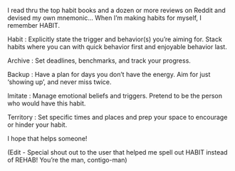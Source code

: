 I read thru the top habit books and a dozen or more reviews on Reddit and devised my own mnemonic... When I’m making habits for myself, I remember HABIT.

Habit : Explicitly state the trigger and behavior(s) you’re aiming for. Stack habits where you can with quick behavior first and enjoyable behavior last.

Archive : Set deadlines, benchmarks, and track your progress.

Backup : Have a plan for days you don’t have the energy. Aim for just ‘showing up’, and never miss twice.

Imitate : Manage emotional beliefs and triggers. Pretend to be the person who would have this habit.

Territory : Set specific times and places and prep your space to encourage or hinder your habit.

I hope that helps someone!

(Edit - Special shout out to the user that helped me spell out HABIT instead of REHAB! You’re the man, contigo-man)
